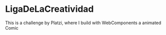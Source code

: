 # LigaDeLaCreatividad
This is a challenge by Platzi, where I build with WebComponents a animated Comic
